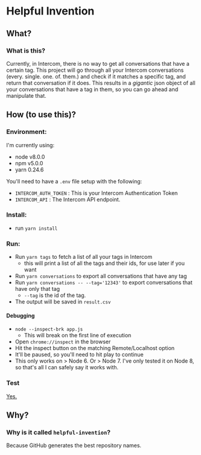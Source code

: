 # Helpful Invention

## What?
### What is this?
Currently, in Intercom, there is no way to get all conversations that have a certain tag. This project will go through all your Intercom conversations (every. single. one. of. them.) and check if it matches a specific tag, and return that conversation if it does. This results in a _gigantic_ json object of all your conversations that have a tag in them, so you can go ahead and manipulate that.

## How (to use this)? 
### Environment:
I'm currently using:

 - node v8.0.0
 - npm v5.0.0
 - yarn 0.24.6

You'll need to have a `.env` file setup with the following:

 - `INTERCOM_AUTH_TOKEN` : This is your Intercom Authentication Token 
 - `INTERCOM_API` : The Intercom API endpoint.

### Install:
 - run `yarn install`

### Run:
 - Run `yarn tags` to fetch a list of all your tags in Intercom
   - this will print a list of all the tags and their ids, for use later if you want
 - Run `yarn conversations` to export all conversations that have any tag
 - Run `yarn conversations -- --tag='12343'` to export conversations that have only that tag
   - `--tag` is the id of the tag. 
 - The output will be saved in `result.csv`

#### Debugging
 - `node --inspect-brk app.js` 
   - This will break on the first line of execution
 - Open `chrome://inspect` in the browser
 - Hit the inspect button on the matching Remote/Localhost option
 - It'll be paused, so you'll need to hit play to continue
 - This only works on > Node 6. Or > Node 7. I've only tested it on Node 8, so that's all I can safely say it works with.
 
### Test
[Yes.](https://i.imgur.com/LBM55wY.gif)

## Why?
### Why is it called `helpful-invention`?
Because GitHub generates the best repository names.



